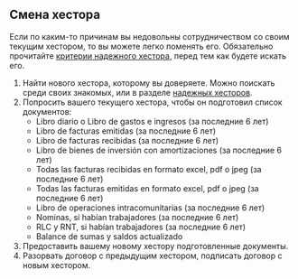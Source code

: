 ## Смена хестора

Если по каким-то причинам вы недовольны сотрудничеством со своим текущим хестором, то вы можете легко поменять его.
Обязательно прочитайте [критерии надежного хестора](#критерии-надежного-хестора), перед тем как будете искать
его.

1. Найти нового хестора, которому вы доверяете. Можно поискать среди своих знакомых, или в разделе
   [надежных хесторов](#надежные-хесторы).
2. Попросить вашего текущего хестора, чтобы он подготовил список документов:
   - Libro diario o Libro de gastos e ingresos (за последние 6 лет)
   - Libro de facturas emitidas (за последние 6 лет)
   - Libro de facturas recibidas (за последние 6 лет)
   - Libro de bienes de inversión con amortizaciones (за последние 6 лет)
   - Todas las facturas recibidas en formato excel, pdf o jpeg (за последние 6 лет)
   - Todas las facturas emitidas en formato excel, pdf o jpeg (за последние 6 лет)
   - Libro de operaciones intracomunitarias (за последние 6 лет)
   - Nominas, si habían trabajadores (за последние 6 лет)
   - RLC y RNT, si habían trabajadores (за последние 6 лет)
   - Balance de sumas y saldos actualizado
3. Предоставить вашему новому хестору подготовленные документы.
4. Разорвать договор с предыдущим хестором, подписать договор с новым хестором.
